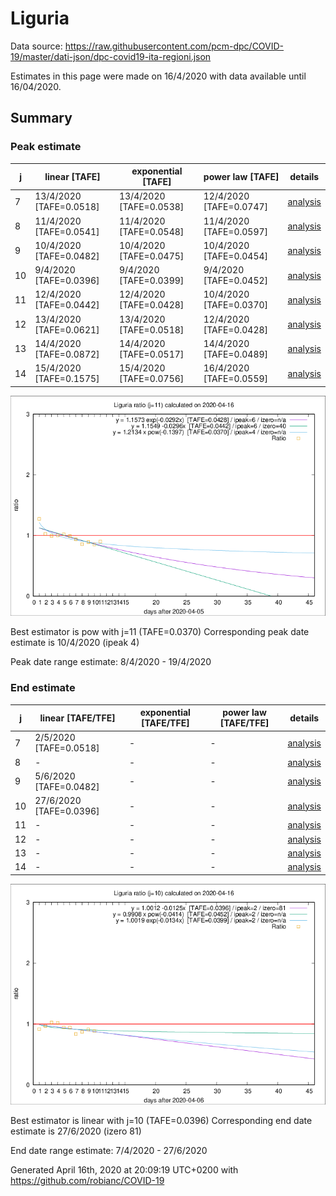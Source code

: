 # Liguria


Data source: https://raw.githubusercontent.com/pcm-dpc/COVID-19/master/dati-json/dpc-covid19-ita-regioni.json

Estimates in this page were made on 16/4/2020 with data available until 16/04/2020.


## Summary 

### Peak estimate 
|j|linear [TAFE]|exponential [TAFE]|power law [TAFE]|details|
|---|----|-----------|---------|-------|
|7|13/4/2020 [TAFE=0.0518]|13/4/2020 [TAFE=0.0538]|12/4/2020 [TAFE=0.0747]|[analysis](COVID-19_liguria_j7_2020-04-16.md)|
|8|11/4/2020 [TAFE=0.0541]|11/4/2020 [TAFE=0.0548]|11/4/2020 [TAFE=0.0597]|[analysis](COVID-19_liguria_j8_2020-04-16.md)|
|9|10/4/2020 [TAFE=0.0482]|10/4/2020 [TAFE=0.0475]|10/4/2020 [TAFE=0.0454]|[analysis](COVID-19_liguria_j9_2020-04-16.md)|
|10|9/4/2020 [TAFE=0.0396]|9/4/2020 [TAFE=0.0399]|9/4/2020 [TAFE=0.0452]|[analysis](COVID-19_liguria_j10_2020-04-16.md)|
|11|12/4/2020 [TAFE=0.0442]|12/4/2020 [TAFE=0.0428]|10/4/2020 [TAFE=0.0370]|[analysis](COVID-19_liguria_j11_2020-04-16.md)|
|12|13/4/2020 [TAFE=0.0621]|13/4/2020 [TAFE=0.0518]|12/4/2020 [TAFE=0.0428]|[analysis](COVID-19_liguria_j12_2020-04-16.md)|
|13|14/4/2020 [TAFE=0.0872]|14/4/2020 [TAFE=0.0517]|14/4/2020 [TAFE=0.0489]|[analysis](COVID-19_liguria_j13_2020-04-16.md)|
|14|15/4/2020 [TAFE=0.1575]|15/4/2020 [TAFE=0.0756]|16/4/2020 [TAFE=0.0559]|[analysis](COVID-19_liguria_j14_2020-04-16.md)|

![best peak estimate](COVID-19_liguria_j11_2020-04-16.png)

Best estimator is pow with j=11 (TAFE=0.0370)
Corresponding peak date estimate is 10/4/2020 (ipeak 4)


Peak date range estimate: 8/4/2020 - 19/4/2020

### End estimate 
|j|linear [TAFE/TFE]|exponential [TAFE/TFE]|power law [TAFE/TFE]|details|
|---|----|-----------|---------|-------|
|7|2/5/2020 [TAFE=0.0518]|-|-|[analysis](COVID-19_liguria_j7_2020-04-16.md)|
|8|-|-|-|[analysis](COVID-19_liguria_j8_2020-04-16.md)|
|9|5/6/2020 [TAFE=0.0482]|-|-|[analysis](COVID-19_liguria_j9_2020-04-16.md)|
|10|27/6/2020 [TAFE=0.0396]|-|-|[analysis](COVID-19_liguria_j10_2020-04-16.md)|
|11|-|-|-|[analysis](COVID-19_liguria_j11_2020-04-16.md)|
|12|-|-|-|[analysis](COVID-19_liguria_j12_2020-04-16.md)|
|13|-|-|-|[analysis](COVID-19_liguria_j13_2020-04-16.md)|
|14|-|-|-|[analysis](COVID-19_liguria_j14_2020-04-16.md)|

![best zero estimate](COVID-19_liguria_j10_2020-04-16.png)

Best estimator is linear with j=10 (TAFE=0.0396)
Corresponding end date estimate is 27/6/2020 (izero 81)


End date range estimate: 7/4/2020 - 27/6/2020

Generated April 16th, 2020 at 20:09:19 UTC+0200 with https://github.com/robianc/COVID-19
